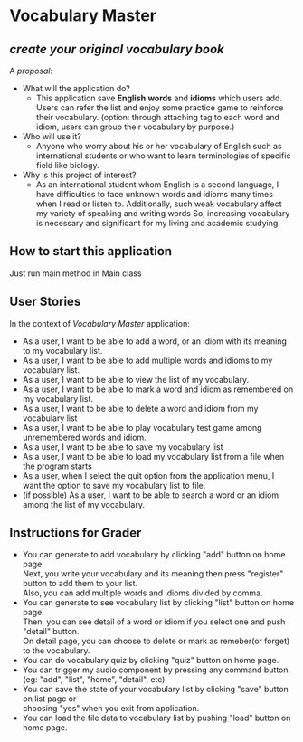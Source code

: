 # Vocabulary Master

## *create your original vocabulary book*

A *proposal*:
- What will the application do?
    - This application save **English** **words** and **idioms** which users add. 
    Users can refer the list and enjoy some practice game to reinforce their vocabulary. 
    (option: through attaching tag to each word and idiom, users can group their vocabulary by purpose.)
- Who will use it?
    - Anyone who worry about his or her vocabulary of English such as international students or 
    who want to learn terminologies of specific field like biology.
- Why is this project of interest?
    - As an international student whom English is a second language, I have difficulties to face unknown words and idioms 
    many times when I read or listen to. Additionally, such weak vocabulary affect my variety of speaking and writing words
    So, increasing vocabulary is necessary and significant for my living and academic studying.

## How to start this application
Just run main method in Main class

## User Stories
In the context of *Vocabulary Master* application:
- As a user, I want to be able to add a word, or an idiom with its meaning to my vocabulary list.
- As a user, I want to be able to add multiple words and idioms to my vocabulary list.
- As a user, I want to be able to view the list of my vocabulary.
- As a user, I want to be able to mark a word and idiom as remembered on my vocabulary list.
- As a user, I want to be able to delete a word and idiom from my vocabulary list
- As a user, I want to be able to play vocabulary test game among unremembered words and idiom.
- As a user, I want to be able to save my vocabulary list
- As a user, I want to be able to load my vocabulary list from a file when the program starts
- As a user, when I select the quit option from the application menu, I want the option to save my vocabulary list to file. 
- (if possible) As a user, I want to be able to search a word or an idiom among the list of my vocabulary.

## Instructions for Grader
- You can generate to add vocabulary by clicking "add" button on home page.<br>
Next, you write your vocabulary and its meaning then press "register" button to add them to your list.<br>
Also, you can add multiple words and idioms divided by comma.
- You can generate to see vocabulary list by clicking "list" button on home page.<br>
Then, you can see detail of a word or idiom if you select one and push "detail" button.<br>
On detail page, you can choose to delete or mark as remeber(or forget) to the vocabulary.
- You can do vocabulary quiz by clicking "quiz" button on home page.
- You can trigger my audio component by pressing any command button. (eg: "add", "list", "home", "detail", etc)
- You can save the state of your vocabulary list by clicking "save" button on list page or<br>
choosing "yes" when you exit from application.
- You can load the file data to vocabulary list by pushing "load" button on home page.